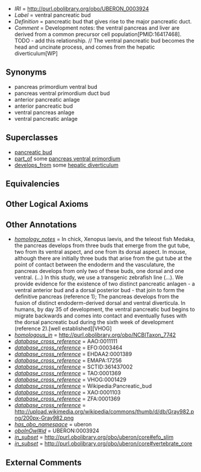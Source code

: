  * *IRI* = http://purl.obolibrary.org/obo/UBERON_0003924
 * *Label* = ventral pancreatic bud
 * *Definition* = pancreatic bud that gives rise to the major pancreatic duct.
 * *Comment* = Development notes: the ventral pancreas and liver are derived from a common precursor cell population[PMID:16417468]. TODO - add this relationship. // The ventral pancreatic bud becomes the head and uncinate process, and comes from the hepatic diverticulum[WP]

## Synonyms

 * pancreas primordium ventral bud
 * pancreas ventral primordium duct bud
 * anterior pancreatic anlage
 * anterior pancreatic bud
 * ventral pancreas anlage
 * ventral pancreatic anlage

## Superclasses

 * [pancreatic bud](../../UBERON/22/UBERON_0003922.md)
 * [part_of](../../BFO/50/BFO_0000050.md) some [pancreas ventral primordium](../../UBERON/76/UBERON_0010376.md)
 * [develops_from](../../RO/02/RO_0002202.md) some [hepatic diverticulum](../../UBERON/35/UBERON_0008835.md)

## Equivalencies


## Other Logical Axioms


## Other Annotations

 * *[homology_notes](../../UBPROP/03/UBPROP_0000003.md)* = In chick, Xenopus laevis, and the teleost fish Medaka, the pancreas develops from three buds that emerge from the gut tube, two from its ventral aspect, and one from its dorsal aspect. In mouse, although there are initially three buds that arise from the gut tube at the point of contact between the endoderm and the vasculature, the pancreas develops from only two of these buds, one dorsal and one ventral. (...) In this study, we use a transgenic zebrafish line (...). We provide evidence for the existence of two distinct pancreatic anlagen - a ventral anterior bud and a dorsal posterior bud - that join to form the definitive pancreas (reference 1); The pancreas develops from the fusion of distinct endoderm-derived dorsal and ventral diverticula. In humans, by day 35 of development, the ventral pancreatic bud begins to migrate backwards and comes into contact and eventually fuses with the dorsal pancreatic bud during the sixth week of development (reference 2).[well established][VHOG]
 * *[homologous_in](../../core#homologous/in/core#homologous_in.md)* = http://purl.obolibrary.org/obo/NCBITaxon_7742
 * *[database_cross_reference](../../ef/oboInOwl#hasDbXref.md)* = AAO:0011111
 * *[database_cross_reference](../../ef/oboInOwl#hasDbXref.md)* = EFO:0003464
 * *[database_cross_reference](../../ef/oboInOwl#hasDbXref.md)* = EHDAA2:0001389
 * *[database_cross_reference](../../ef/oboInOwl#hasDbXref.md)* = EMAPA:17256
 * *[database_cross_reference](../../ef/oboInOwl#hasDbXref.md)* = SCTID:361437002
 * *[database_cross_reference](../../ef/oboInOwl#hasDbXref.md)* = TAO:0001369
 * *[database_cross_reference](../../ef/oboInOwl#hasDbXref.md)* = VHOG:0001429
 * *[database_cross_reference](../../ef/oboInOwl#hasDbXref.md)* = Wikipedia:Pancreatic_bud
 * *[database_cross_reference](../../ef/oboInOwl#hasDbXref.md)* = XAO:0001103
 * *[database_cross_reference](../../ef/oboInOwl#hasDbXref.md)* = ZFA:0001369
 * *[database_cross_reference](../../ef/oboInOwl#hasDbXref.md)* = http://upload.wikimedia.org/wikipedia/commons/thumb/d/db/Gray982.png/200px-Gray982.png
 * *[has_obo_namespace](../../ce/oboInOwl#hasOBONamespace.md)* = uberon
 * *[oboInOwl#id](../../id/oboInOwl#id.md)* = UBERON:0003924
 * *[in_subset](../../et/oboInOwl#inSubset.md)* = http://purl.obolibrary.org/obo/uberon/core#efo_slim
 * *[in_subset](../../et/oboInOwl#inSubset.md)* = http://purl.obolibrary.org/obo/uberon/core#vertebrate_core

## External Comments


